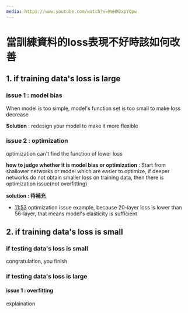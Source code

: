 ```yaml
---
media: https://www.youtube.com/watch?v=WeHM2xpYQpw
---
```

# 當訓練資料的loss表現不好時該如何改善

## 1. if training data's loss is large

### issue 1 : model bias

When model is too simple, model's function set is too small to make loss decrease

**Solution** : redesign your model to make it more flexible

### issue 2 : optimization

optimization can't find the function of lower loss 

**how to judge whether it is model bias or optimization** : Start from shallower networks or model which are easier to optimize, if deeper networks do not obtain smaller loss on training data, then there is optimization issue(not overfitting)

**solution : 待補充**

- [11:53](https://www.youtube.com/watch?v=WeHM2xpYQpw&t=714#t=11:53.71) optimization issue example, because 20-layer loss is lower than 56-layer, that means model's elasticity is sufficient

## 2. if training data's loss is small

### if testing data's loss is small

congratulation, you finish

### if testing data's loss is large

#### issue 1 : overfitting

explaination